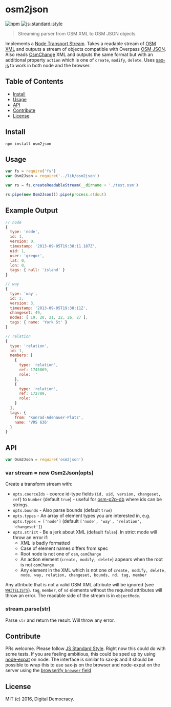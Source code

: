 # osm2json

[![npm](https://img.shields.io/npm/v/osm2json.svg?maxAge=2592000)](https://www.npmjs.com/package/osm2json)
[![js-standard-style](https://img.shields.io/badge/code%20style-standard-brightgreen.svg)](http://standardjs.com/)

> Streaming parser from OSM XML to OSM JSON objects

Implements a [Node Transport Stream](http://nodejs.org/api/stream.html#stream_class_stream_transform). Takes a readable stream of [OSM XML](http://wiki.openstreetmap.org/wiki/OSM_XML) and outputs a stream of objects compatible with Overpass [OSM JSON](http://overpass-api.de/output_formats.html#json). Also reads [OsmChange](http://wiki.openstreetmap.org/wiki/OsmChange) XML and outputs the same format but with an additional property `action` which is one of `create`, `modify`, `delete`. Uses [sax-js](https://github.com/isaacs/sax-js) to work in both node and the browser.

## Table of Contents

- [Install](#install)
- [Usage](#usage)
- [API](#api)
- [Contribute](#contribute)
- [License](#license)

## Install

```
npm install osm2json
```

## Usage

```js
var fs = require('fs')
var Osm2Json = require('../lib/osm2json')

var rs = fs.createReadableStream(__dirname + './test.osm')

rs.pipe(new Osm2Json()).pipe(process.stdout)
```

## Example Output

```js
// node
{
  type: 'node',
  id: 1,
  version: 0,
  timestamp: '2013-09-05T19:38:11.187Z',
  uid: 1,
  user: 'gregor',
  lat: 0,
  lon: 0,
  tags: { null: 'island' }
}

// way
{
  type: 'way',
  id: 3,
  version: 3,
  timestamp: '2013-09-05T19:38:11Z',
  changeset: 49,
  nodes: [ 19, 20, 21, 22, 26, 27 ],
  tags: { name: 'York St' }
}

// relation
{
  type: 'relation',
  id: 1,
  members: [
    {
      type: 'relation',
      ref: 1745069,
      role: ''
    },
    {
      type: 'relation',
      ref: 172789,
      role: ''
    }
  ],
  tags: {
    from: 'Konrad-Adenauer-Platz',
    name: 'VRS 636'
  }
}
```

## API

```js
var Osm2Json = require('osm2json')
```

### var stream = new Osm2Json(opts)

Create a transform stream with:

* `opts.coerceIds` - coerce id-type fields (`id, uid, version, changeset, ref`) to `Number` (default `true`) - useful for [osm-p2p-db](https://github.com/digidem/osm-p2p-db) where ids can be strings.
* `opts.bounds` - Also parse bounds (default `true`)
* `opts.types` - An array of element types you are interested in, e.g. `opts.types = ['node']` (default `['node', 'way', 'relation', 'changeset']`)
* `opts.strict` - Be a jerk about XML (default `false`). In strict mode will throw an error if:
  - XML is badly formatted
  - Case of element names differs from spec
  - Root node is not one of `osm`, `osmChange`
  - An action element (`create, modify, delete`) appears when the root is not `osmChange`
  - Any element in the XML which is not one of `create, modify, delete, node, way, relation, changeset, bounds, nd, tag, member`

Any attribute that is not a valid OSM XML attribute will be ignored (see [`WHITELISTS`](https://github.com/digidem/osm2json/blob/master/lib/osm2json.js#L27-L48)). `tag`, `member`, of `nd` elements without the required attributes will throw an error. The readable side of the stream is in `objectMode`.

### stream.parse(str)

Parse `str` and return the result. Will throw any error.

## Contribute

PRs welcome. Please follow [JS Standard Style](http://standardjs.com/). Right now this could do with some tests. If you are feeling ambitious, this could be sped up by using [node-expat](https://github.com/astro/node-expat) on node. The interface is similar to sax-js and it should be possible to wrap this to use sax-js on the browser and node-expat on the server using the [browserify `browser` field](https://github.com/substack/browserify-handbook#browser-field)

## License

MIT (c) 2016, Digital Democracy.
